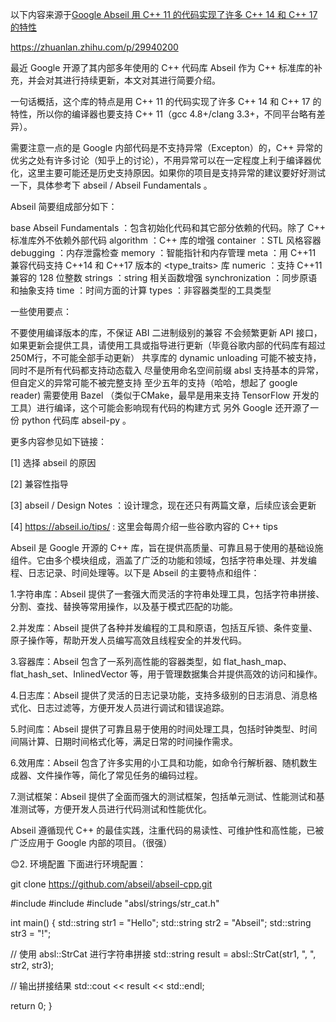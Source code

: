 以下内容来源于[Google Abseil 用 C++ 11 的代码实现了许多 C++ 14 和 C++ 17 的特性](https://zhuanlan.zhihu.com/p/29940200)

https://zhuanlan.zhihu.com/p/29940200

最近 Google 开源了其内部多年使用的 C++ 代码库 Abseil 作为 C++ 标准库的补充，并会对其进行持续更新，本文对其进行简要介绍。

一句话概括，这个库的特点是用 C++ 11 的代码实现了许多 C++ 14 和 C++ 17 的特性，所以你的编译器也要支持 C++ 11（gcc 4.8+/clang 3.3+，不同平台略有差异）。

需要注意一点的是 Google 内部代码是不支持异常（Excepton）的，C++ 异常的优劣之处有许多讨论（知乎上的讨论），不用异常可以在一定程度上利于编译器优化，这里主要可能还是历史支持原因。如果你的项目是支持异常的建议要好好测试一下，具体参考下 abseil / Abseil Fundamentals 。

Abseil 简要组成部分如下：

base Abseil Fundamentals ：包含初始化代码和其它部分依赖的代码。除了 C++ 标准库外不依赖外部代码
algorithm ：C++ 库的增强
container ：STL 风格容器
debugging ：内存泄露检查
memory ：智能指针和内存管理
meta ：用 C++11 兼容代码支持 C++14 和 C++17 版本的 <type_traits> 库
numeric ：支持 C++11 兼容的 128 位整数
strings ：string 相关函数增强
synchronization ：同步原语和抽象支持
time ：时间方面的计算
types ：非容器类型的工具类型

一些使用要点：

不要使用编译版本的库，不保证 ABI 二进制级别的兼容
不会频繁更新 API 接口，如果更新会提供工具，请使用工具或指导进行更新（毕竟谷歌内部的代码库有超过250M行，不可能全部手动更新）
共享库的 dynamic unloading 可能不被支持，同时不是所有代码都支持动态载入
尽量使用命名空间前缀 absl
支持基本的异常，但自定义的异常可能不被完整支持
至少五年的支持（哈哈，想起了 google reader)
需要使用 Bazel （类似于CMake，最早是用来支持 TensorFlow 开发的工具）进行编译，这个可能会影响现有代码的构建方式
另外 Google 还开源了一份 python 代码库 abseil-py 。

更多内容参见如下链接：

[1] 选择 abseil 的原因

[2] 兼容性指导

[3] abseil / Design Notes ：设计理念，现在还只有两篇文章，后续应该会更新

[4] https://abseil.io/tips/ : 这里会每周介绍一些谷歌内容的 C++ tips


Abseil 是 Google 开源的 C++ 库，旨在提供高质量、可靠且易于使用的基础设施组件。它由多个模块组成，涵盖了广泛的功能和领域，包括字符串处理、并发编程、日志记录、时间处理等。以下是 Abseil 的主要特点和组件：

1.字符串库：Abseil 提供了一套强大而灵活的字符串处理工具，包括字符串拼接、分割、查找、替换等常用操作，以及基于模式匹配的功能。

2.并发库：Abseil 提供了各种并发编程的工具和原语，包括互斥锁、条件变量、原子操作等，帮助开发人员编写高效且线程安全的并发代码。

3.容器库：Abseil 包含了一系列高性能的容器类型，如 flat_hash_map、flat_hash_set、InlinedVector 等，用于管理数据集合并提供高效的访问和操作。

4.日志库：Abseil 提供了灵活的日志记录功能，支持多级别的日志消息、消息格式化、日志过滤等，方便开发人员进行调试和错误追踪。

5.时间库：Abseil 提供了可靠且易于使用的时间处理工具，包括时钟类型、时间间隔计算、日期时间格式化等，满足日常的时间操作需求。

6.效用库：Abseil 包含了许多实用的小工具和功能，如命令行解析器、随机数生成器、文件操作等，简化了常见任务的编码过程。

7.测试框架：Abseil 提供了全面而强大的测试框架，包括单元测试、性能测试和基准测试等，方便开发人员进行代码测试和性能优化。

Abseil 遵循现代 C++ 的最佳实践，注重代码的易读性、可维护性和高性能，已被广泛应用于 Google 内部的项目。（很强）

😊2. 环境配置
下面进行环境配置：

git clone https://github.com/abseil/abseil-cpp.git

#include <iostream>
#include <string>
#include "absl/strings/str_cat.h"

int main() {
  std::string str1 = "Hello";
  std::string str2 = "Abseil";
  std::string str3 = "!";
  
  // 使用 absl::StrCat 进行字符串拼接
  std::string result = absl::StrCat(str1, ", ", str2, str3);
  
  // 输出拼接结果
  std::cout << result << std::endl;
  
  return 0;
}